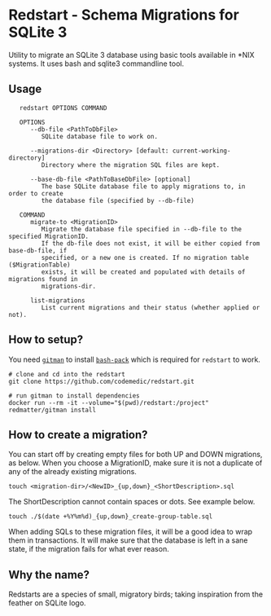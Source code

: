 # Redstart - Schema Migrations for SQLite 3

Utility to migrate an SQLite 3 database using basic tools available in *NIX systems. It uses bash and sqlite3 commandline tool.

## Usage

```
   redstart OPTIONS COMMAND

   OPTIONS
      --db-file <PathToDbFile>
         SQLite database file to work on.

      --migrations-dir <Directory> [default: current-working-directory]
         Directory where the migration SQL files are kept.

      --base-db-file <PathToBaseDbFile> [optional]
         The base SQLite database file to apply migrations to, in order to create
         the database file (specified by --db-file)

   COMMAND
      migrate-to <MigrationID>
         Migrate the database file specified in --db-file to the specified MigrationID.
         If the db-file does not exist, it will be either copied from base-db-file, if
         specified, or a new one is created. If no migration table ($MigrationTable)
         exists, it will be created and populated with details of migrations found in
         migrations-dir.

      list-migrations
         List current migrations and their status (whether applied or not).
```

## How to setup?

You need [`gitman`](https://github.com/redmatter/docker-gitman) to install [`bash-pack`](https://github.com/codemedic/bash-pack) which is required for `redstart` to work.

```
# clone and cd into the redstart
git clone https://github.com/codemedic/redstart.git

# run gitman to install dependencies
docker run --rm -it --volume="$(pwd)/redstart:/project" redmatter/gitman install
```

## How to create a migration?
You can start off by creating empty files for both UP and DOWN migrations, as below.  When you choose a MigrationID, make sure it is not a duplicate of any of the already existing migrations.

```
touch <migration-dir>/<NewID>_{up,down}_<ShortDescription>.sql
```

The ShortDescription cannot contain spaces or dots. See example below.

```
touch ./$(date +%Y%m%d)_{up,down}_create-group-table.sql
```

When adding SQLs to these migration files, it will be a good idea to wrap them in transactions. It will make sure that the database is left in a sane state, if the migration fails for what ever reason.

## Why the name?
Redstarts are a species of small, migratory birds; taking inspiration from the feather on SQLite logo.
